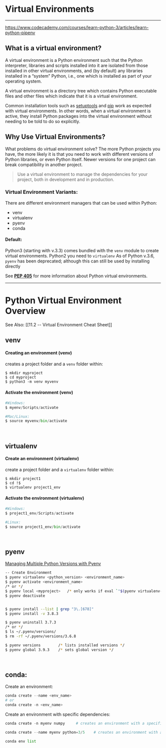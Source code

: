 # Virtual Environments
---
https://www.codecademy.com/courses/learn-python-3/articles/learn-python-pipenv
## What is a virtual environment?
A virtual environment is a Python environment such that the Python interpreter, libraries and scripts installed into it are isolated from those installed in other virtual environments, and (by default) any libraries installed in a “system” Python, i.e., one which is installed as part of your operating system.

A virtual environment is a directory tree which contains Python executable files and other files which indicate that it is a virtual environment.

Common installation tools such as [setuptools](https://pypi.org/project/setuptools/) and [pip](https://pypi.org/project/pip/) work as expected with virtual environments. In other words, when a virtual environment is active, they install Python packages into the virtual environment without needing to be told to do so explicitly.

## Why Use Virtual Environments?
What problems do virtual environment solve?
The more Python projects you have, the more likely it is that you need to work with different versions of Python libraries, or even Python itself.
Newer versions for one project can break compatibility in another project.

> Use a virtual environment to manage the dependencies for your project, both in development and in production.

### Virtual Environment Variants:
There are different environment managers that can be used within Python:
- venv
- virtualenv
- pyenv
- conda

#### Default:
Python3 (starting with v.3.3) comes bundled with the `venv`  module to create virtual environments.
Python2  you need to `virtualenv` 
As of Python v.3.6,  `pyenv`  has been deprecated; although this can still be used by installing directly


See [**PEP 405**](https://www.python.org/dev/peps/pep-0405) for more information about Python virtual environments.

---

# Python Virtual Environment Overview
See Also: [[11.2 -- Virtual Environment Cheat Sheet]]

## venv
#### Creating an environment (venv)
creates a project folder and a `venv` folder within:

```shellsession
$ mkdir myproject
$ cd myproject
$ python3 -m venv myvenv
```

#### Activate the environment (venv)
```py
#Windows:
$ myenv/Scripts/activate

#Mac/Linux:
$ source myvenv/bin/activate
```
<br>

## virtualenv
#### Create an environment (virtualenv)
create a project folder and a `virtualenv` folder within:
```shellsession
$ mkdir project1
$ cd !$
$ virtualenv project1_env
```

#### Activate the environment (virtualenv)
```py
#Windows:
$ project1_env/Scripts/activate

#Linux:
$ source project1_env/bin/activate
```
<br>

## pyenv
[Managing Multiple Python Versions with Pyenv](https://realpython.com/intro-to-pyenv/)

```sh
-- Create Environment
$ pyenv virtualenv <python_version> <environment_name>
$ pyenv activate <environment_name>
/* or */
$ pyenv local <myproject>	/* only works if eval `"$(pyenv virtualenv-init -)"` was configured to run in shell */
$ pyenv deactivate
```


```sh

$ pyenv install --list | grep "3\.[678]"
$ pyenv install -v 3.8.3

$ pyenv uninstall 3.7.3
/* or */
$ ls ~/.pyenv/versions/
$ rm -rf ~/.pyenv/versions/3.6.8

$ pyenv versions		/* lists installed versions */
$ pyenv global 3.9.3 	/* sets global version */
```
<br>

## conda:
Create an environment:
```py
conda create --name <env_name>
# or
conda create -n <env_name>
```

Create an environment with specific dependencies:
```py
conda create -n myenv numpy		# creates an environment with a specific package

conda create --name myenv python=3/5	# creates an environment with a specific version of python

conda env list
```